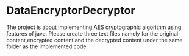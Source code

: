 # DataEncryptorDecryptor
The project is about implementing AES cryptographic algorithm using features of java.
Please create three text files namely for the original content,encrypted content and the decrypted content under the same folder as the implemented code.
